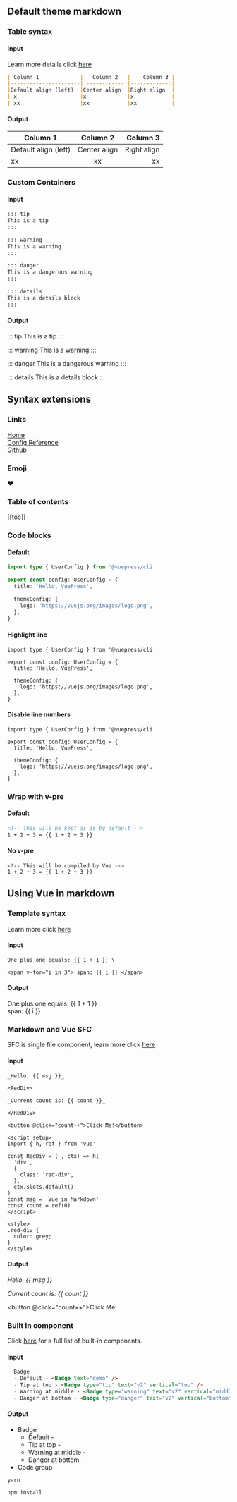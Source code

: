 ## Default theme markdown
### Table syntax
#### Input 
Learn more details click [here](https://vuepressbook.com/tutorial/tutorial5.html)
``` md
| Column 1             |   Column 2   |    Column 3 |
|----------------------|:------------:|------------:|
|Default align (left)  |Center align  |Right align  |
| x                    |x             |x            |
| xx                   |xx            |xx           |
```

#### Output
| Column 1             |   Column 2   |    Column 3 |
|----------------------|:------------:|------------:|
| Default align (left) | Center align | Right align |
| xx                   |      xx      |          xx |


### Custom Containers
#### Input
```md
::: tip
This is a tip
:::

::: warning
This is a warning
:::

::: danger
This is a dangerous warning
:::

::: details
This is a details block
:::
```

#### Output
::: tip
This is a tip
:::

::: warning
This is a warning
:::

::: danger
This is a dangerous warning
:::

::: details
This is a details block
:::


## Syntax extensions
### Links
[Home](../README.md)\
[Config Reference](../reference/config.md)\
[Github](http://github.com)


### Emoji 
 :heart: 

### Table of contents
[[toc]]

### Code blocks
#### Default
```ts
import type { UserConfig } from '@vuepress/cli'

export const config: UserConfig = {
  title: 'Hello, VuePress',

  themeConfig: {
    logo: 'https://vuejs.org/images/logo.png',
  },
}
```
#### Highlight line 
```ts{1,6-8}
import type { UserConfig } from '@vuepress/cli'

export const config: UserConfig = {
  title: 'Hello, VuePress',

  themeConfig: {
    logo: 'https://vuejs.org/images/logo.png',
  },
}
```
#### Disable line numbers 
```ts:no-line-numbers
import type { UserConfig } from '@vuepress/cli'

export const config: UserConfig = {
  title: 'Hello, VuePress',

  themeConfig: {
    logo: 'https://vuejs.org/images/logo.png',
  },
}
```
### Wrap with v-pre
#### Default
```md
<!-- This will be kept as is by default -->
1 + 2 + 3 = {{ 1 + 2 + 3 }}
```
#### No v-pre
```md:no-v-pre
<!-- This will be compiled by Vue -->
1 + 2 + 3 = {{ 1 + 2 + 3 }}
```
## Using Vue in markdown
### Template syntax
Learn more click [here](https://vuejs.org/guide/essentials/template-syntax.html)
#### Input
```
One plus one equals: {{ 1 + 1 }} \

<span v-for="i in 3"> span: {{ i }} </span>
```
#### Output
One plus one equals: {{ 1 + 1 }} \
<span v-for="i in 3"> span: {{ i }} </span>

### Markdown and Vue SFC
SFC is single file component, learn more click [here](https://v2.vuepress.vuejs.org/advanced/cookbook/markdown-and-vue-sfc.html)
#### Input
```vue
_Hello, {{ msg }}_

<RedDiv>

_Current count is: {{ count }}_

</RedDiv>

<button @click="count++">Click Me!</button>

<script setup>
import { h, ref } from 'vue'

const RedDiv = (_, ctx) => h(
  'div',
  {
    class: 'red-div',
  },
  ctx.slots.default()
)
const msg = 'Vue in Markdown'
const count = ref(0)
</script>

<style>
.red-div {
  color: grey;
}
</style>
```
#### Output
_Hello, {{ msg }}_

<RedDiv>

_Current count is: {{ count }}_

</RedDiv>

<button @click="count++">Click Me!</button>

<script setup>
import { h, ref } from 'vue'

const RedDiv = (_, ctx) => h(
  'div',
  {
    class: 'red-div',
  },
  ctx.slots.default()
)
const msg = 'Vue in Markdown'
const count = ref(0)
</script>

<style>
.red-div {
  color: grey;
}
</style>

### Built in component
Click [here](https://v2.vuepress.vuejs.org/reference/default-theme/components.html#badge) for a full list of built-in components.
#### Input
``` md
- Badge
  - Default - <Badge text="demo" />
  - Tip at top - <Badge type="tip" text="v2" vertical="top" />
  - Warning at middle - <Badge type="warning" text="v2" vertical="middle" />
  - Danger at bottom - <Badge type="danger" text="v2" vertical="bottom" />
```
#### Output

- Badge
  - Default - <Badge text="demo" />
  - Tip at top - <Badge type="tip" text="v2" vertical="top" />
  - Warning at middle - <Badge type="warning" text="v2" vertical="middle" />
  - Danger at bottom - <Badge type="danger" text="v2" vertical="bottom" />
- Code group
<CodeGroup>
  <CodeGroupItem title="YARN">

```bash:no-line-numbers
yarn
```

  </CodeGroupItem>

  <CodeGroupItem title="NPM" active>

```bash:no-line-numbers
npm install
```

  </CodeGroupItem>
</CodeGroup>



